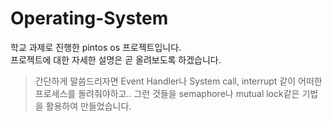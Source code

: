 # Operating-System
학교 과제로 진행한 pintos os 프로젝트입니다.<br>
프로젝트에 대한 자세한 설명은 곧 올려보도록 하겠습니다. <br>
> 간단하게 말씀드리자면 Event Handler나 System call, interrupt 같이 어떠한 프로세스를 돌려줘야하고.. 그런 것들을 semaphore나 mutual lock같은 기법을 활용하여 만들었습니다.
